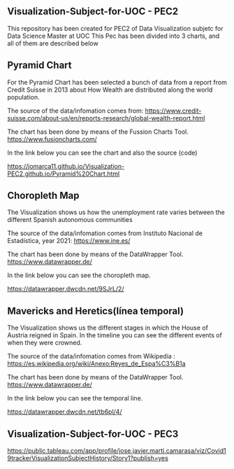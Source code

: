 ## Visualization-Subject-for-UOC - PEC2
This repository has been created for PEC2 of Data Visualization subjetc for Data Science Master at UOC
This Pec has been divided into 3 charts, and all of them are described below

## Pyramid Chart
For the Pyramid Chart has been selected a bunch of data from a report from Credit Suisse in 2013 about How Wealth are distributed along the world population.

The source of the data/infomation comes from: https://www.credit-suisse.com/about-us/en/reports-research/global-wealth-report.html

The chart has been done by means of the Fussion Charts Tool. https://www.fusioncharts.com/

In the link below you can see the chart and also the source (code)

https://jomarca11.github.io/Visualization-PEC2.github.io/Pyramid%20Chart.html


## Choropleth Map
The Visualization shows us how the unemployment rate varies between the different Spanish autonomous communities

The source of the data/infomation comes from Instituto Nacional de Estadística, year 2021: https://www.ine.es/

The chart has been done by means of the DataWrapper Tool. https://www.datawrapper.de/

In the link below you can see the choropleth map.

https://datawrapper.dwcdn.net/9SJrL/2/

## Mavericks and Heretics(línea temporal)

The Visualization shows us the different stages in which the House of Austria reigned in Spain. In the timeline you can see the different events of when they were crowned.

The source of the data/infomation comes from Wikipedia : https://es.wikipedia.org/wiki/Anexo:Reyes_de_Espa%C3%B1a

The chart has been done by means of the DataWrapper Tool. https://www.datawrapper.de/

In the link below you can see the temporal line.

https://datawrapper.dwcdn.net/tb6pl/4/

## Visualization-Subject-for-UOC - PEC3
https://public.tableau.com/app/profile/jose.javier.marti.camarasa/viz/Covid19trackerVisualizationSubjectHistory/Story1?publish=yes
